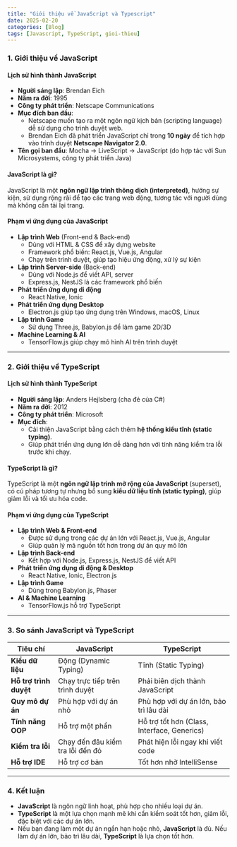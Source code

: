 ```yaml
---
title: "Giới thiệu về JavaScript và Typescript"
date: 2025-02-20
categories: [Blog]
tags: [Javascript, TypeScript, gioi-thieu]
---
```


### **1. Giới thiệu về JavaScript**  

#### **Lịch sử hình thành JavaScript**  
- **Người sáng lập**: Brendan Eich  
- **Năm ra đời**: 1995  
- **Công ty phát triển**: Netscape Communications  
- **Mục đích ban đầu**:  
  - Netscape muốn tạo ra một ngôn ngữ kịch bản (scripting language) dễ sử dụng cho trình duyệt web.  
  - Brendan Eich đã phát triển JavaScript chỉ trong **10 ngày** để tích hợp vào trình duyệt **Netscape Navigator 2.0**.  
- **Tên gọi ban đầu**: Mocha → LiveScript → JavaScript (do hợp tác với Sun Microsystems, công ty phát triển Java)  

#### **JavaScript là gì?**  
JavaScript là một **ngôn ngữ lập trình thông dịch (interpreted)**, hướng sự kiện, sử dụng rộng rãi để tạo các trang web động, tương tác với người dùng mà không cần tải lại trang.  

#### **Phạm vi ứng dụng của JavaScript**  
- **Lập trình Web** (Front-end & Back-end)  
  - Dùng với HTML & CSS để xây dựng website  
  - Framework phổ biến: React.js, Vue.js, Angular  
  - Chạy trên trình duyệt, giúp tạo hiệu ứng động, xử lý sự kiện  
- **Lập trình Server-side** (Back-end)  
  - Dùng với Node.js để viết API, server  
  - Express.js, NestJS là các framework phổ biến  
- **Phát triển ứng dụng di động**  
  - React Native, Ionic  
- **Phát triển ứng dụng Desktop**  
  - Electron.js giúp tạo ứng dụng trên Windows, macOS, Linux  
- **Lập trình Game**  
  - Sử dụng Three.js, Babylon.js để làm game 2D/3D  
- **Machine Learning & AI**  
  - TensorFlow.js giúp chạy mô hình AI trên trình duyệt  

---

### **2. Giới thiệu về TypeScript**  

#### **Lịch sử hình thành TypeScript**  
- **Người sáng lập**: Anders Hejlsberg (cha đẻ của C#)  
- **Năm ra đời**: 2012  
- **Công ty phát triển**: Microsoft  
- **Mục đích**:  
  - Cải thiện JavaScript bằng cách thêm **hệ thống kiểu tĩnh (static typing)**.  
  - Giúp phát triển ứng dụng lớn dễ dàng hơn với tính năng kiểm tra lỗi trước khi chạy.  

#### **TypeScript là gì?**  
TypeScript là một **ngôn ngữ lập trình mở rộng của JavaScript** (superset), có cú pháp tương tự nhưng bổ sung **kiểu dữ liệu tĩnh (static typing)**, giúp giảm lỗi và tối ưu hóa code.  

#### **Phạm vi ứng dụng của TypeScript**  
- **Lập trình Web & Front-end**  
  - Được sử dụng trong các dự án lớn với React.js, Vue.js, Angular  
  - Giúp quản lý mã nguồn tốt hơn trong dự án quy mô lớn  
- **Lập trình Back-end**  
  - Kết hợp với Node.js, Express.js, NestJS để viết API  
- **Phát triển ứng dụng di động & Desktop**  
  - React Native, Ionic, Electron.js  
- **Lập trình Game**  
  - Dùng trong Babylon.js, Phaser  
- **AI & Machine Learning**  
  - TensorFlow.js hỗ trợ TypeScript  

---

### **3. So sánh JavaScript và TypeScript**  

| Tiêu chí | JavaScript | TypeScript |
|----------|------------|------------|
| **Kiểu dữ liệu** | Động (Dynamic Typing) | Tĩnh (Static Typing) |
| **Hỗ trợ trình duyệt** | Chạy trực tiếp trên trình duyệt | Phải biên dịch thành JavaScript |
| **Quy mô dự án** | Phù hợp với dự án nhỏ | Phù hợp với dự án lớn, bảo trì lâu dài |
| **Tính năng OOP** | Hỗ trợ một phần | Hỗ trợ tốt hơn (Class, Interface, Generics) |
| **Kiểm tra lỗi** | Chạy đến đâu kiểm tra lỗi đến đó | Phát hiện lỗi ngay khi viết code |
| **Hỗ trợ IDE** | Hỗ trợ cơ bản | Tốt hơn nhờ IntelliSense |

---

### **4. Kết luận**
- **JavaScript** là ngôn ngữ linh hoạt, phù hợp cho nhiều loại dự án.  
- **TypeScript** là một lựa chọn mạnh mẽ khi cần kiểm soát tốt hơn, giảm lỗi, đặc biệt với các dự án lớn.  
- Nếu bạn đang làm một dự án ngắn hạn hoặc nhỏ, **JavaScript** là đủ. Nếu làm dự án lớn, bảo trì lâu dài, **TypeScript** là lựa chọn tốt hơn.